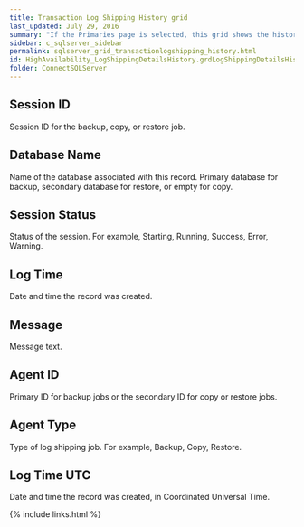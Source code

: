 ```yaml
---
title: Transaction Log Shipping History grid
last_updated: July 29, 2016
summary: "If the Primaries page is selected, this grid shows the history for backup jobs on the primary database. If the Secondaries page is selected, this grid shows the history for copy and restore jobs on the secondary database."
sidebar: c_sqlserver_sidebar
permalink: sqlserver_grid_transactionlogshipping_history.html
id: HighAvailability_LogShippingDetailsHistory.grdLogShippingDetailsHistory
folder: ConnectSQLServer
---
```




## Session ID

Session ID for the backup, copy, or restore job.

## Database Name

Name of the database associated with this record. Primary database for backup, secondary database for restore, or empty for copy.

## Session Status

Status of the session. For example, Starting, Running, Success, Error, Warning.

## Log Time

Date and time the record was created.

## Message

Message text.

## Agent ID

Primary ID for backup jobs or the secondary ID for copy or restore jobs.

## Agent Type

Type of log shipping job. For example, Backup, Copy, Restore.

## Log Time UTC

Date and time the record was created, in Coordinated Universal Time.

{% include links.html %}
